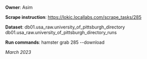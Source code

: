 **Owner**: Asim

**Scrape instruction**: https://lokic.locallabs.com/scrape_tasks/285

**Dataset**: db01.usa_raw.university_of_pittsburgh_directory
             db01.usa_raw.university_of_pittsburgh_directory_runs

**Run commands**:  hamster grab 285 --download

_March 2023_
